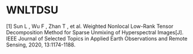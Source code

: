 # WNLTDSU
[1] Sun L , Wu F , Zhan T , et al. Weighted Nonlocal Low-Rank Tensor Decomposition Method for Sparse Unmixing of Hyperspectral Images[J]. IEEE Journal of Selected Topics in Applied Earth Observations and Remote Sensing, 2020, 13:1174-1188.
